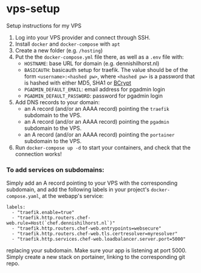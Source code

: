 # vps-setup
Setup instructions for my VPS

1. Log into your VPS provider and connect through SSH.
2. Install `docker` and `docker-compose` with `apt`
3. Create a new folder (e.g. `/hosting`)
4. Put the the `docker-compose.yml` file there, as well as a `.env` file with:
   - `HOSTNAME`: base URL for domain (e.g. dennishilhorst.nl)
   - `BASICAUTH`: basicauth setup for traefik. The value should be of the form
     `<username>:<hashed pw>`, where `<hashed pw>` is a password that is hashed with either MD5, SHA1 or [BCrypt](https://bcrypt-generator.com/)
   - `PGADMIN_DEFAULT_EMAIL`: email address for pgadmin login
   - `PGADMIN_DEFAULT_PASSWORD`: password for pgadmin login
5. Add DNS records to your domain:
   - an A record (and/or an AAAA record) pointing the `traefik` subdomain to the VPS.
   - an A record (and/or an AAAA record) pointing the `pgadmin` subdomain to the VPS.
   - an A record (and/or an AAAA record) pointing the `portainer` subdomain to the VPS.
6. Run `docker-compose up -d` to start your containers, and check that the connection works!

### To add services on subdomains:
Simply add an A record pointing to your VPS with the corresponding subdomain, and add the following labels in your project's `docker-compose.yaml`, at the webapp's service:
```
labels:
  - "traefik.enable=true"
  - "traefik.http.routers.chef-web.rule=Host(`chef.dennishilhorst.nl`)"
  - "traefik.http.routers.chef-web.entrypoints=websecure"
  - "traefik.http.routers.chef-web.tls.certresolver=myresolver"
  - "traefik.http.services.chef-web.loadbalancer.server.port=5000"
```
replacing your subdomain. Make sure your app is listening at port 5000. Simply create a new stack on portainer, linking to the corresponding git repo.
